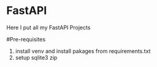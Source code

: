 # FastAPI
Here I put all my FastAPI Projects

#Pre-requisites
1. install venv and install pakages from requirements.txt
2. setup sqlite3 zip 
